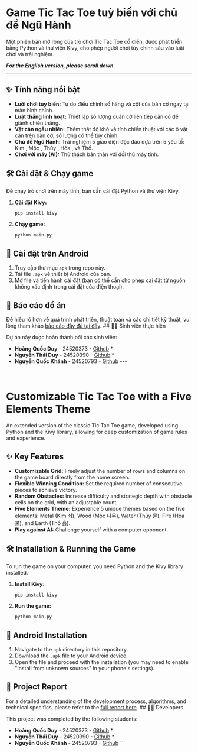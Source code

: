 # Game Tic Tac Toe tuỳ biến với chủ đề Ngũ Hành

Một phiên bản mở rộng của trò chơi Tic Tac Toe cổ điển, được phát triển bằng Python và thư viện Kivy, cho phép người chơi tùy chỉnh sâu vào luật chơi và trải nghiệm.

***For the English version, please scroll down.***

---

## ✨ Tính năng nổi bật

* **Lưới chơi tùy biến:** Tự do điều chỉnh số hàng và cột của bàn cờ ngay tại màn hình chính.
* **Luật thắng linh hoạt:** Thiết lập số lượng quân cờ liên tiếp cần có để giành chiến thắng.
* **Vật cản ngẫu nhiên:** Thêm thắt độ khó và tính chiến thuật với các ô vật cản trên bàn cờ, số lượng có thể tùy chỉnh.
* **Chủ đề Ngũ Hành:** Trải nghiệm 5 giao diện độc đáo dựa trên 5 yếu tố: Kim , Mộc , Thủy , Hỏa , và Thổ.
* **Chơi với máy (AI):** Thử thách bản thân với đối thủ máy tính.

## 🛠️ Cài đặt & Chạy game

Để chạy trò chơi trên máy tính, bạn cần cài đặt Python và thư viện Kivy.

1.  **Cài đặt Kivy:**
    ```bash
    pip install kivy
    ```
2.  **Chạy game:**
    ```bash
    python main.py
    ```

## 📱 Cài đặt trên Android

1.  Truy cập thư mục `apk` trong repo này.
2.  Tải file `.apk` về thiết bị Android của bạn.
3.  Mở file và tiến hành cài đặt (bạn có thể cần cho phép cài đặt từ nguồn không xác định trong cài đặt của điện thoại).

## 📄 Báo cáo đồ án

Để hiểu rõ hơn về quá trình phát triển, thuật toán và các chi tiết kỹ thuật, vui lòng tham khảo [báo cáo đầy đủ tại đây](https://your-report-link-here.com). ## 👨‍💻 Sinh viên thực hiện

Dự án này được hoàn thành bởi các sinh viên:

* **Hoàng Quốc Duy** - 24520373 - [Github](https://github.com/Rod-HD) *
*  **Nguyễn Thái Duy** - 24520390 - [Github](https://github.com/thaiduy436) *
* **Nguyễn Quốc Khánh** - 24520793 - [Github](https://github.com/nutbred) ---
<br>

# Customizable Tic Tac Toe with a Five Elements Theme

An extended version of the classic Tic Tac Toe game, developed using Python and the Kivy library, allowing for deep customization of game rules and experience.

## ✨ Key Features

* **Customizable Grid:** Freely adjust the number of rows and columns on the game board directly from the home screen.
* **Flexible Winning Condition:** Set the required number of consecutive pieces to achieve victory.
* **Random Obstacles:** Increase difficulty and strategic depth with obstacle cells on the grid, with an adjustable count.
* **Five Elements Theme:** Experience 5 unique themes based on the five elements: Metal (Kim 쇠), Wood (Mộc 나무), Water (Thủy 물), Fire (Hỏa 불), and Earth (Thổ 흙).
* **Play against AI:** Challenge yourself with a computer opponent.

## 🛠️ Installation & Running the Game

To run the game on your computer, you need Python and the Kivy library installed.

1.  **Install Kivy:**
    ```bash
    pip install kivy
    ```
2.  **Run the game:**
    ```bash
    python main.py
    ```

## 📱 Android Installation

1.  Navigate to the `apk` directory in this repository.
2.  Download the `.apk` file to your Android device.
3.  Open the file and proceed with the installation (you may need to enable "Install from unknown sources" in your phone's settings).

## 📄 Project Report

For a detailed understanding of the development process, algorithms, and technical specifics, please refer to the [full report here](https://your-report-link-here.com). ## 👨‍💻 Developers

This project was completed by the following students:

* **Hoàng Quốc Duy** - 24520373 - [Github](https://github.com/Rod-HD) *
*  **Nguyễn Thái Duy** - 24520390 - [Github](https://github.com/thaiduy436) *
* **Nguyễn Quốc Khánh** - 24520793 - [Github](https://github.com/nutbred) ```
